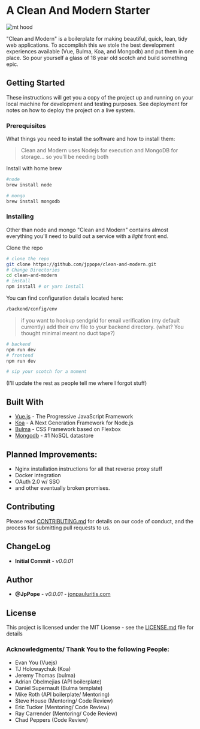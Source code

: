 # A Clean And Modern Starter

![mt hood](https://s3-us-west-2.amazonaws.com/jonpauluritis/+hood.jpg)

"Clean and Modern" is a boilerplate for making beautiful, quick, lean, tidy web applications. To accomplish this we stole the best development experiences available (Vue, Bulma, Koa, and Mongodb) and put them in one place. So pour yourself a glass of 18 year old scotch and build something epic. 

## Getting Started

These instructions will get you a copy of the project up and running on your local machine for development and testing purposes. See deployment for notes on how to deploy the project on a live system.

### Prerequisites

What things you need to install the software and how to install them:

> Clean and Modern uses Nodejs for execution and MongoDB for storage... so you'll be needing both

Install with home brew 

```bash
#node
brew install node

# mongo
brew install mongodb
```

### Installing

Other than node and mongo "Clean and Modern" contains almost everything you'll need to build out a service with a *light* front end.

Clone the repo

```bash
# clone the repo
git clone https://github.com/jppope/clean-and-modern.git
# Change Directories
cd clean-and-modern
# install
npm install # or yarn install
```

You can find configuration details located here:

``` bash
/backend/config/env
```

> if you want to hookup sendgrid for email verification (my default currently) add their env file to your backend directory. (what? You thought minimal meant no duct tape?)

```bash
# backend
npm run dev
# frontend
npm run dev

# sip your scotch for a moment
```

(I'll update the rest as people tell me where I forgot stuff)

## Built With

* [Vue.js](http://vuejs.org) - The Progressive JavaScript Framework
* [Koa](http://koajs.com/) - A Next Generation Framework for Node.js
* [Bulma](https://rometools.github.io/rome/) - CSS Framework based on Flexbox
* [Mongodb](https://mongodb.com) - #1 NoSQL datastore

## Planned Improvements:

* Nginx installation instructions for all that reverse proxy stuff
* Docker integration
* OAuth 2.0 w/ SSO
* and other eventually broken promises.

## Contributing

Please read [CONTRIBUTING.md]() for details on our code of conduct, and the process for submitting pull requests to us.

## ChangeLog

* **Initial Commit** - *v0.0.01*

## Author

* **@JpPope** - *v0.0.01* - [jonpauluritis.com](http://jonpauluritis.com)

## License

This project is licensed under the MIT License - see the [LICENSE.md](LICENSE.md) file for details


### Acknowledgments/ Thank You to the following People:
* Evan You (Vuejs)
* TJ Holowaychuk (Koa)
* Jeremy Thomas (bulma)
* Adrian Obelmejias (API boilerplate)
* Daniel Supernault (Bulma template)
* Mike Roth (API boilerplate/ Mentoring)
* Steve House (Mentoring/ Code Review)
* Eric Tucker (Mentoring/ Code Review)
* Ray Carrender (Mentoring/ Code Review)
* Chad Peppers (Code Review)
